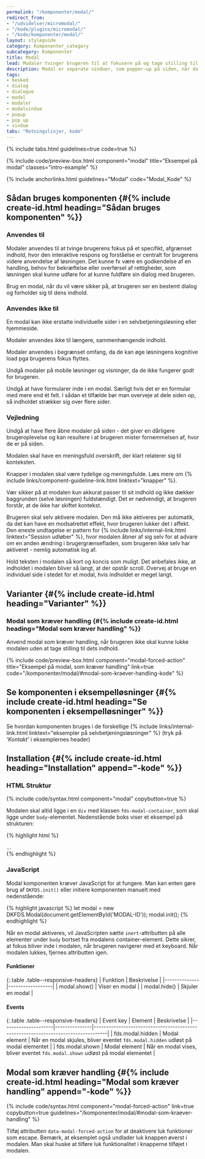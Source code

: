 ```yaml
---
permalink: "/komponenter/modal/"
redirect_from:
- "/udvidelser/micromodal/"
- "/kode/plugins/micromodal/"
- "/kode/komponenter/modal/"
layout: styleguide
category: Komponenter_category
subcategory: Komponenter
title: Modal
lead: Modaler tvinger brugeren til at fokusere på og tage stilling til afgørende indhold, mens den øvrige side er deaktiveret.
description: Modal er separate vinduer, som popper-up på siden, når du aktiverer dem.
tags:
- besked
- dialog
- dialogue
- modal
- modaler
- modalvindue
- popup
- pop up
- vindue
tabs: "Retningslinjer, kode"
---
```


{% include tabs.html guidelines=true code=true %}

{% include code/preview-box.html component="modal" title="Eksempel på modal" classes="intro-example" %}

{% include anchorlinks.html guidelines="Modal" code="Modal_Kode" %}

<!--split-->

## Sådan bruges komponenten {#{% include create-id.html heading="Sådan bruges komponenten" %}}

### Anvendes til

Modaler anvendes til at tvinge brugerens fokus på et specifikt, afgrænset indhold, hvor den interaktive respons og forståelse er centralt for brugerens videre anvendelse af løsningen. Det kunne fx være en godkendelse af en handling, behov for bekræftelse eller overførsel af rettigheder, som løsningen skal kunne udføre for at kunne fuldføre sin dialog med brugeren.

Brug en modal, når du vil være sikker på, at brugeren ser en bestemt dialog og forholder sig til dens indhold.

### Anvendes ikke til

En modal kan ikke erstatte individuelle sider i en selvbetjeningsløsning eller hjemmeside.

Modaler anvendes ikke til længere, sammenhængende indhold.

Modaler anvendes i begrænset omfang, da de kan øge løsningens kognitive load pga brugerens fokus flyttes.

Undgå modaler på mobile løsninger og visninger, da de ikke fungerer godt for brugeren.

Undgå at have formularer inde i en modal. Særligt hvis det er en formular med mere end ét felt. I sådan et tilfælde bør man overveje at dele siden op, så indholdet strækker sig over flere sider.

### Vejledning

Undgå at have flere åbne modaler på siden - det giver en dårligere brugeroplevelse og kan resultere i at brugeren mister fornemmelsen af, hvor de er på siden.

Modalen skal have en meningsfuld overskrift, der klart relaterer sig til konteksten.

Knapper i modalen skal være tydelige og meningsfulde. Læs mere om {% include links/component-guideline-link.html linktext="knapper" %}.

Vær sikker på at modalen kun akkurat passer til sit indhold og ikke dækker baggrunden (selve løsningen) fuldstændigt. Det er nødvendigt, at brugeren forstår, at de ikke har skiftet kontekst.

Brugeren skal selv aktivere modalen. Den må ikke aktiveres per automatik, da det kan have en modsatrettet effekt, hvor brugeren lukker det i affekt. Den eneste undtagelse er pattern for {% include links/internal-link.html linktext="Session udløber" %}, hvor modalen åbner af sig selv for at advare om en anden ændring i brugergrænsefladen, som brugeren ikke selv har aktiveret - nemlig automatisk log af.

Hold teksten i modalen så kort og koncis som muligt. Det anbefales ikke, at indholdet i modalen bliver så langt, at der opstår scroll. Overvej at bruge en individuel side i stedet for et modal, hvis indholdet er meget langt.

## Varianter {#{% include create-id.html heading="Varianter" %}}

### Modal som kræver handling {#{% include create-id.html heading="Modal som kræver handling" %}}

Anvend modal som kræver handling, når brugeren ikke skal kunne lukke modalen uden at tage stilling til dets indhold.

{% include code/preview-box.html component="modal-forced-action" title="Eksempel på modal, som kræver handling" link=true code="/komponenter/modal/#modal-som-kraever-handling-kode" %}

## Se komponenten i eksempelløsninger {#{% include create-id.html heading="Se komponenten i eksempelløsninger" %}}

Se hvordan komponenten bruges i de forskellige {% include links/internal-link.html linktext="eksempler på selvbetjeningsløsninger" %} (tryk på <em>'Kontakt'</em> i eksemplernes header)

<!--split-->

## Installation {#{% include create-id.html heading="Installation" append="-kode" %}}

### HTML Struktur

{% include code/syntax.html component="modal" copybutton=true %}

Modalen skal altid ligge i en `div` med klassen `fds-modal-container`, som skal ligge under `body`-elementet. Nedenstående boks viser et eksempel på strukturen:

{% highlight html %}
<body>
    <div class="fds-modal-container">
        <div class="fds-modal" aria-hidden="true" role="dialog" aria-modal="true" ...>
          ...
        </div>
    </div>
</body>
{% endhighlight %}

### JavaScript

Modal komponenten kræver JavaScript for at fungere. Man kan enten gøre brug af `DKFDS.init()` eller initiere komponenten manuelt med nedenstående:

{% highlight javascript %}
let modal = new DKFDS.Modal(document.getElementById('MODAL-ID'));
modal.init();
{% endhighlight %}

Når en modal aktiveres, vil JavaScripten sætte `inert`-attributten på alle elementer under `body` bortset fra modalens container-element. Dette sikrer, at fokus bliver inde i modalen, når brugeren navigerer med et keyboard. Når modalen lukkes, fjernes attributten igen.

#### Funktioner

{:.table .table--responsive-headers}
| Funktion     | Beskrivelse      |
|--------------|------------------|
| modal.show() | Viser en modal   |
| modal.hide() | Skjuler en modal |

#### Events

{:.table .table--responsive-headers}
| Event key           | Element       | Beskrivelse                                                                       |
|---------------------|---------------|-----------------------------------------------------------------------------------|
| fds.modal.hidden    | Modal element | Når en modal skjules, bliver eventet `fds.modal.hidden` udløst på modal elementet |
| fds.modal.shown     | Modal element | Når en modal vises, bliver eventet `fds.modal.shown` udløst på modal elementet    |

## Modal som kræver handling {#{% include create-id.html heading="Modal som kræver handling" append="-kode" %}}

{% include code/syntax.html component="modal-forced-action" link=true copybutton=true guidelines="/komponenter/modal/#modal-som-kraever-handling" %}

Tilføj attributten `data-modal-forced-action` for at deaktivere luk funktioner som escape. Bemærk, at eksemplet også undlader luk knappen øverst i modalen. Man skal huske at tilføre luk funktionalitet i knapperne tilføjet i modalen.